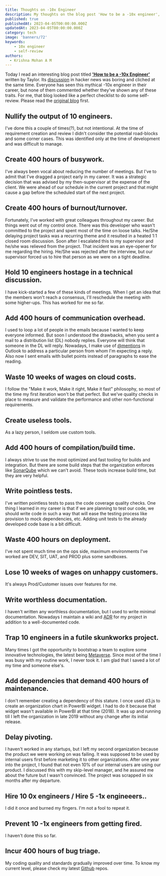 ```yaml
---
title: Thoughts on -10x Engineer
description: My thoughts on the blog post 'How to be a -10x engineer', which was quite popular in Hacker News.
published: true
publishedAt: 2023-04-05T00:00:00.000Z
updatedAt: 2023-04-05T00:00:00.000Z
category: tech
image: 'banners/72'
keywords: 
    - 10x engineer
    - self-review    
authors:
  - Krishna Mohan A M
---
```


Today I read an interesting blog post titled [**'How to be a -10x Engineer'**](https://taylor.town/-10x) written by Taylor. Its [discussion](https://news.ycombinator.com/item?id=35438068) in hacker news was boring and cliched at the same time. Everyone has seen this mythical -10x engineer in their career, but none of them commented whether they've shown any of these traits. For me, that blog looked like a perfect checklist to do some self-review. Please read the [original blog](https://taylor.town/-10x) first.

## Nullify the output of 10 engineers.

I've done this a couple of times(?), but not intentional. At the time of requirement creation and review I didn't consider the potential road-blocks and some corner cases. This was identified only at the time of development and was difficult to manage.

## Create 400 hours of busywork.

I've always been vocal about reducing the number of meetings. But I've to admit that I've dragged a project early in my career. It was a strategic decision that was advised by my then-supervisor at the expense of the client. We were ahead of our schedule in the current project and that might cause a gap before the scheduled start of the next project.

## Create 400 hours of burnout/turnover.

Fortunately, I've worked with great colleagues throughout my career. But things went out of my control once. There was this developer who wasn't committed to the project and spent most of the time on loose talks. He/She delaying project tasks was a recurring theme and it resulted in a heated 1:1 closed room discussion. Soon after I escalated this to my supervisor and he/she was relieved from the project. That incident was an eye-opener for me regarding the hiring. He/She was rejected after the interview, but our supervisor forced us to hire that person as we were on a tight deadline. 

## Hold 10 engineers hostage in a technical discussion.

I have kick-started a few of these kinds of meetings. When I get an idea that the members won't reach a consensus, I'll reschedule the meeting with some higher-ups. This has worked for me so far. 

## Add 400 hours of communication overhead.

 I used to loop a lot of people in the emails because I wanted to keep everyone informed. But soon I understood the drawbacks, when you sent a mail to a distribution list (DL) nobody replies. Everyone will think that someone in the DL will reply. Nowadays, I make use of [@mentions](https://support.microsoft.com/en-us/office/use-mentions-to-get-someone-s-attention-90701709-5dc1-41c7-aa48-b01d4a46e8c7#:~:text=In%20the%20body%20of%20the%20email%20message%20or%20calendar%20invite,added%20to%20the%20To%3A%20line.) in Outlook to address a particular person from whom I'm expecting a reply. Also now I sent emails with bullet points instead of paragraphs to ease the reading. 

## Waste 10 weeks of wages on cloud costs.

I follow the "Make it work, Make it right, Make it fast" philosophy, so most of the time my first iteration won't be that perfect. But we've quality checks in place to measure and validate the performance and other non-functional requirements. 

## Create useless tools.

As a lazy person, I seldom use custom tools. 

## Add 400 hours of compilation/build time.

I always strive to use the most optimized and fast tooling for builds and integration. But there are some build steps that the organization enforces like [SonarQube](https://www.sonarsource.com/products/sonarqube/) which we can't avoid. These tools increase build time, but they are very helpful. 

## Write pointless tests.

I've written pointless tests to pass the code coverage quality checks. One thing I learned in my career is that if we are planning to test our code, we should write code in such a way that will ease the testing process like provision to mock dependencies, etc. Adding unit tests to the already developed code base is a bit difficult.

## Waste 400 hours on deployment.

I've not spent much time on the ops side, maximum environments I've worked are DEV, SIT, UAT, and PROD plus some sandboxes.

## Lose 10 weeks of wages on unhappy customers.

It's always Prod/Customer issues over features for me. 

## Write worthless documentation.

I haven't written any worthless documentation, but I used to write minimal documentation. Nowadays I maintain a wiki and [ADR](https://github.com/joelparkerhenderson/architecture-decision-record) for my project in addition to a well-documented code.

## Trap 10 engineers in a futile skunkworks project.

Many times I got the opportunity to bootstrap a team to explore some innovative technologies, the latest being [Metaverse](https://about.meta.com/metaverse/). Since most of the time I was busy with my routine work, I never took it. I am glad that I saved a lot of my time and someone else's.

## Add dependencies that demand 400 hours of maintenance.

I don't remember creating a dependency of this stature. I once used d3.js to create an organization chart in PowerBI widget. I had to do it because that widget wasn't available in PowerBI at that time (2018). It was up and running till I left the organization in late 2019 without any change after its initial release. 

## Delay pivoting.

I haven't worked in any startups, but I left my second organization because the product we were working on was failing. It was supposed to be used by internal users first before marketing it to other organizations. After one year into the project, I found that not even 10% of our internal users are using our product. I discussed this with my skip-level manager, and he assured me about the future but I wasn't convinced. The project was scrapped in six months after my departure.

## Hire 10 0x engineers / Hire 5 -1x engineeers..

I did it once and burned my fingers. I'm not a fool to repeat it.

## Prevent 10 -1x engineers from getting fired.

I haven't done this so far. 

## Incur 400 hours of bug triage.

My coding quality and standards gradually improved over time. To know my current level, please check my latest [Github](https://github.com/krishnaanaril) repos.
